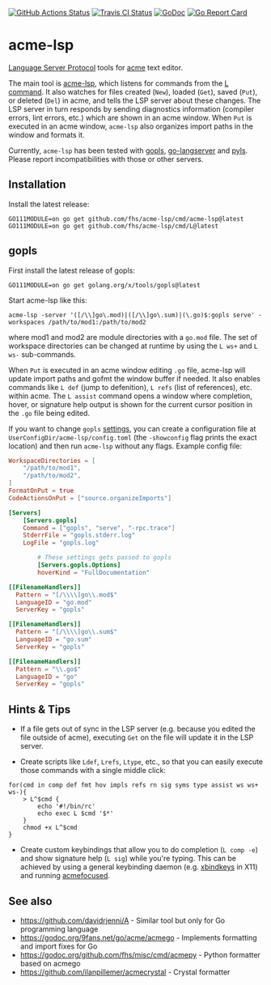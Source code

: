 [![GitHub Actions Status](https://github.com/fhs/acme-lsp/workflows/Test/badge.svg)](https://github.com/fhs/acme-lsp/actions?query=branch%3Amaster+event%3Apush)
[![Travis CI Status](https://travis-ci.com/fhs/acme-lsp.svg?branch=master)](https://travis-ci.com/fhs/acme-lsp)
[![GoDoc](https://godoc.org/github.com/fhs/acme-lsp/cmd/acme-lsp?status.svg)](https://godoc.org/github.com/fhs/acme-lsp/cmd/acme-lsp)
[![Go Report Card](https://goreportcard.com/badge/github.com/fhs/acme-lsp)](https://goreportcard.com/report/github.com/fhs/acme-lsp)

# acme-lsp

[Language Server Protocol](https://langserver.org/) tools for [acme](https://en.wikipedia.org/wiki/Acme_(text_editor)) text editor.

The main tool is
[acme-lsp](https://godoc.org/github.com/fhs/acme-lsp/cmd/acme-lsp),
which listens for commands from the [L
command](https://godoc.org/github.com/fhs/acme-lsp/cmd/L).
It also watches for files created (`New`), loaded (`Get`), saved
(`Put`), or deleted (`Del`) in acme, and tells the LSP server about
these changes. The LSP server in turn responds by sending diagnostics
information (compiler errors, lint errors, etc.) which are shown in an
acme window.  When `Put` is executed in an acme window, `acme-lsp`
also organizes import paths in the window and formats it.

Currently, `acme-lsp` has been tested with
[gopls](https://github.com/golang/tools/tree/master/gopls),
[go-langserver](https://github.com/sourcegraph/go-langserver) and
[pyls](https://github.com/palantir/python-language-server). Please report
incompatibilities with those or other servers.

## Installation

Install the latest release:

	GO111MODULE=on go get github.com/fhs/acme-lsp/cmd/acme-lsp@latest
	GO111MODULE=on go get github.com/fhs/acme-lsp/cmd/L@latest

## gopls

First install the latest release of gopls:

	GO111MODULE=on go get golang.org/x/tools/gopls@latest

Start acme-lsp like this:

	acme-lsp -server '([/\\]go\.mod)|([/\\]go\.sum)|(\.go)$:gopls serve' -workspaces /path/to/mod1:/path/to/mod2

where mod1 and mod2 are module directories with a `go.mod` file.
The set of workspace directories can be changed at runtime
by using the `L ws+` and `L ws-` sub-commands.

When `Put` is executed in an acme window editing `.go` file, acme-lsp
will update import paths and gofmt the window buffer if needed.  It also
enables commands like `L def` (jump to defenition), `L refs` (list of
references), etc. within acme. The `L assist` command opens a window 
where completion, hover, or signature help output is shown for the
current cursor position in the `.go` file being edited.

If you want to change `gopls`
[settings](https://github.com/golang/tools/blob/master/gopls/doc/settings.md),
you can create a configuration file at
`UserConfigDir/acme-lsp/config.toml` (the `-showconfig` flag prints
the exact location) and then run `acme-lsp` without any flags. Example
config file:
```toml
WorkspaceDirectories = [
	"/path/to/mod1",
	"/path/to/mod2",
]
FormatOnPut = true
CodeActionsOnPut = ["source.organizeImports"]

[Servers]
	[Servers.gopls]
	Command = ["gopls", "serve", "-rpc.trace"]
	StderrFile = "gopls.stderr.log"
	LogFile = "gopls.log"

		# These settings gets passed to gopls
		[Servers.gopls.Options]
		hoverKind = "FullDocumentation"

[[FilenameHandlers]]
  Pattern = "[/\\\\]go\\.mod$"
  LanguageID = "go.mod"
  ServerKey = "gopls"

[[FilenameHandlers]]
  Pattern = "[/\\\\]go\\.sum$"
  LanguageID = "go.sum"
  ServerKey = "gopls"

[[FilenameHandlers]]
  Pattern = "\\.go$"
  LanguageID = "go"
  ServerKey = "gopls"
```

## Hints & Tips

* If a file gets out of sync in the LSP server (e.g. because you edited
the file outside of acme), executing `Get` on the file will update it
in the LSP server.

* Create scripts like `Ldef`, `Lrefs`, `Ltype`, etc., so that you can
easily execute those commands with a single middle click:
```
for(cmd in comp def fmt hov impls refs rn sig syms type assist ws ws+ ws-){
	> L^$cmd {
		echo '#!/bin/rc'
		echo exec L $cmd '$*'
	}
	chmod +x L^$cmd
}
```

* Create custom keybindings that allow you to do completion
(`L comp -e`) and show signature help (`L sig`) while you're
typing. This can be achieved by using a general keybinding daemon
(e.g. [xbindkeys](http://www.nongnu.org/xbindkeys/xbindkeys.html)
in X11) and running
[acmefocused](https://godoc.org/github.com/fhs/acme-lsp/cmd/acmefocused).

## See also

* https://github.com/davidrjenni/A - Similar tool but only for Go programming language
* https://godoc.org/9fans.net/go/acme/acmego - Implements formatting and import fixes for Go
* https://godoc.org/github.com/fhs/misc/cmd/acmepy - Python formatter based on acmego
* https://github.com/ilanpillemer/acmecrystal - Crystal formatter
